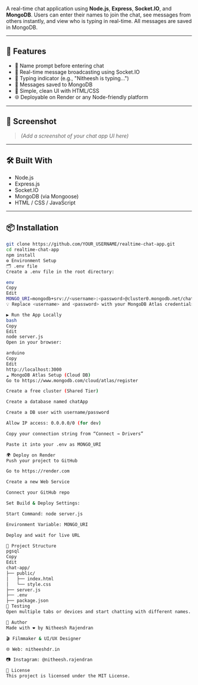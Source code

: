 A real-time chat application using **Node.js**, **Express**, **Socket.IO**, and **MongoDB**. Users can enter their names to join the chat, see messages from others instantly, and view who is typing in real-time. All messages are saved in MongoDB.

---

## 🚀 Features

- 🧑 Name prompt before entering chat
- 📡 Real-time message broadcasting using Socket.IO
- 📝 Typing indicator (e.g., "Nitheesh is typing...")
- 💾 Messages saved to MongoDB
- 🎨 Simple, clean UI with HTML/CSS
- 🌐 Deployable on Render or any Node-friendly platform

---

## 📸 Screenshot

> *(Add a screenshot of your chat app UI here)*

---

## 🛠️ Built With

- Node.js
- Express.js
- Socket.IO
- MongoDB (via Mongoose)
- HTML / CSS / JavaScript

---

## 📦 Installation

```bash
git clone https://github.com/YOUR_USERNAME/realtime-chat-app.git
cd realtime-chat-app
npm install
⚙️ Environment Setup
🗂 .env file
Create a .env file in the root directory:

env
Copy
Edit
MONGO_URI=mongodb+srv://<username>:<password>@cluster0.mongodb.net/chatApp?retryWrites=true&w=majority
💡 Replace <username> and <password> with your MongoDB Atlas credentials.

▶️ Run the App Locally
bash
Copy
Edit
node server.js
Open in your browser:

arduino
Copy
Edit
http://localhost:3000
☁️ MongoDB Atlas Setup (Cloud DB)
Go to https://www.mongodb.com/cloud/atlas/register

Create a free cluster (Shared Tier)

Create a database named chatApp

Create a DB user with username/password

Allow IP access: 0.0.0.0/0 (for dev)

Copy your connection string from “Connect → Drivers”

Paste it into your .env as MONGO_URI

🌍 Deploy on Render
Push your project to GitHub

Go to https://render.com

Create a new Web Service

Connect your GitHub repo

Set Build & Deploy Settings:

Start Command: node server.js

Environment Variable: MONGO_URI

Deploy and wait for live URL

📂 Project Structure
pgsql
Copy
Edit
chat-app/
├── public/
│   ├── index.html
│   └── style.css
├── server.js
├── .env
├── package.json
🧪 Testing
Open multiple tabs or devices and start chatting with different names. You’ll see messages update in real time and typing indicators from others.

🧑 Author
Made with ❤️ by Nitheesh Rajendran

🎬 Filmmaker & UI/UX Designer

🌐 Web: nitheeshdr.in

📷 Instagram: @nitheesh.rajendran

📄 License
This project is licensed under the MIT License.